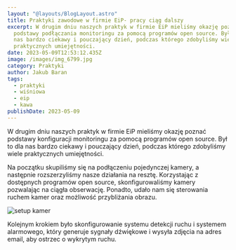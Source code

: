 ```yaml
---
layout: "@layouts/BlogLayout.astro"
title: Praktyki zawodowe w firmie EiP- pracy ciąg dalszy
excerpt: W drugim dniu naszych praktyk w firmie EiP mieliśmy okazję poznać
  podstawy podłączania monitoringu za pomocą programów open source. Był to dla
  nas bardzo ciekawy i pouczający dzień, podczas którego zdobyliśmy wiele
  praktycznych umiejętności.
date: 2023-05-09T12:53:12.435Z
image: /images/img_6799.jpg
category: Praktyki
author: Jakub Baran
tags:
  - praktyki
  - wiśniowa
  - eip
  - kawa
publishDate: 2023-05-09
---
```

W drugim dniu naszych praktyk w firmie EiP mieliśmy okazję poznać podstawy konfiguracji monitoringu za pomocą programów open source.  Był to dla nas bardzo ciekawy i pouczający dzień, podczas którego zdobyliśmy wiele praktycznych umiejętności.

Na początku skupiliśmy się na podłączeniu pojedynczej kamery, a następnie rozszerzyliśmy nasze działania na resztę. Korzystając z dostępnych programów open source, skonfigurowaliśmy kamery pozwalając na ciągła obserwację. Ponadto, udało nam się sterowania ruchem kamer oraz możliwość przybliżania obrazu. 

![setup kamer](/images/img_0946.jpg "setup kamer")

Kolejnym krokiem było skonfigurowanie systemu detekcji ruchu i systemem alarmowego, który generuje sygnały dźwiękowe i wysyła zdjęcia na adres email, aby ostrzec o wykrytym ruchu.